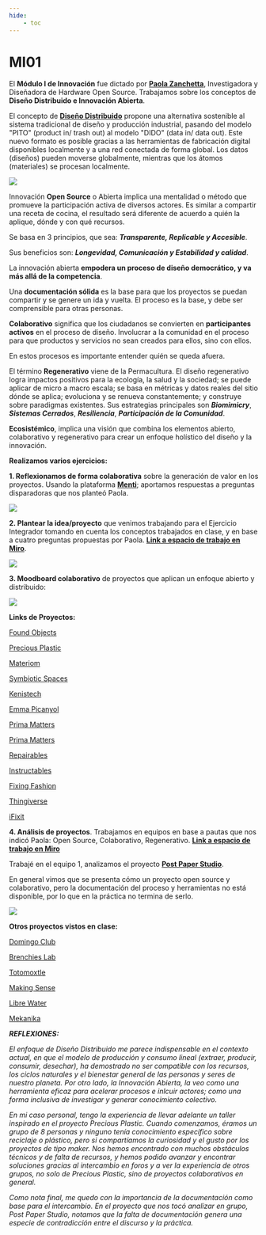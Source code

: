 ```yaml
---
hide:
    - toc
---
```


# MI01

El **Módulo I de Innovación** fue dictado por **[Paola Zanchetta](https://distributeddesign.eu/talent/paola-zanchetta/)**, Investigadora y Diseñadora de Hardware Open Source.
Trabajamos sobre los conceptos de **Diseño Distribuido e Innovación Abierta**.

El concepto de **[Diseño Distribuido](https://fablabbcn.org/projects/distributed-design)** propone una alternativa sostenible al sistema tradicional de diseño y producción industrial, pasando del modelo "PITO" (product in/ trash out) al modelo "DIDO" (data in/ data out).
Este nuevo formato es posible gracias a las herramientas de fabricación digital disponibles localmente y a una red conectada de forma global. Los datos (diseños) pueden moverse globalmente, mientras que los átomos (materiales) se procesan localmente. 

![](../images/diseñodistribuido.jpg)


Innovación **Open Source** o Abierta implica una mentalidad o método que promueve la participación activa de diversos actores. 
Es similar a compartir una receta de cocina, el resultado será diferente de acuerdo a quién la aplique, dónde y con qué recursos.

Se basa en 3 principios, que sea: ***Transparente, Replicable y Accesible***.

Sus beneficios son: ***Longevidad, Comunicación y Estabilidad y calidad***.

La innovación abierta **empodera un proceso de diseño democrático, y va más allá de la competencia**.

Una **documentación sólida** es la base para que los proyectos se puedan compartir y se genere un ida y vuelta. El proceso es la base, y debe ser comprensible para otras personas.

**Colaborativo** significa que los ciudadanos se convierten en **participantes activos** en el proceso de diseño. Involucrar a la comunidad en el proceso para que productos y servicios no sean creados para ellos, sino con ellos. 

En estos procesos es importante entender quién se queda afuera.

El término **Regenerativo** viene de la Permacultura. El diseño regenerativo logra impactos positivos para la ecología, la salud y la sociedad; se puede aplicar de micro a macro escala; se basa en métricas y datos reales del sitio dónde se aplica; evoluciona y se renueva constantemente; y construye sobre paradigmas existentes.
Sus estrategias principales son ***Biomimicry***, ***Sistemas Cerrados***, ***Resiliencia***, ***Participación de la Comunidad***.

**Ecosistémico**, implica una visión que combina los elementos abierto, colaborativo y regenerativo para crear un enfoque holístico del diseño y la innovación.



**Realizamos varios ejercicios:**

**1. Reflexionamos de forma colaborativa** sobre la generación de valor en los proyectos. Usando la plataforma **[Menti](https://www.menti.com/)**; aportamos respuestas a preguntas disparadoras que nos planteó Paola.

![](../images/menti.jpg)


**2. Plantear la idea/proyecto** que venimos trabajando para el Ejercicio Integrador tomando en cuenta los conceptos trabajados en clase, y en base a cuatro preguntas propuestas por Paola. **[Link a espacio de trabajo en Miro](https://miro.com/app/board/uXjVKMo0rPU=/)**.

![](../images/conectores.jpg)


**3. Moodboard colaborativo** de proyectos que aplican un enfoque abierto y distribuido:

![](../images/moodboard.jpg)

**Links de Proyectos:**

[Found Objects](https://www.fictionfactory.nl/en/sustainability/found-objects/)

[Precious Plastic](https://www.preciousplastic.com/)

[Materiom](https://materiom.org/commons)

[Symbiotic Spaces](https://espacioopen.com/residencia-symbiotic-spaces/)

[Kenistech](https://fkenistech.wixsite.com/kenistech)

[Emma Picanyol](https://class.textile-academy.org/2023/emma-picanyol/Final%20project/)

[Prima Matters](https://www.primamatters.com/)

[Prima Matters](https://www.primamatters.com/)

[Repairables](https://distributeddesign.eu/talent/repairables/)

[Instructables](https://www.instructables.com/)

[Fixing Fashion](https://fixing.fashion/)

[Thingiverse](https://www.thingiverse.com/)

[iFixit](https://es.ifixit.com/)



**4. Análisis de proyectos**. Trabajamos en equipos en base a pautas que nos indicó Paola: Open Source, Colaborativo, Regenerativo.
**[Link a espacio de trabajo en Miro](https://miro.com/app/board/uXjVKMo0rPU=/)**

Trabajé en el equipo 1, analizamos el proyecto **[Post Paper Studio](https://www.instagram.com/postpaperstudio/?hl=es)**.

En general vimos que se presenta cómo un proyecto open source y colaborativo, pero la documentación del proceso y herramientas no está disponible, por lo que en la práctica no termina de serlo.

![](../images/pps.jpg)


**Otros proyectos vistos en clase:**

[Domingo Club](https://domingoclub.com/)

[Brenchies Lab](https://brenchies.com/)

[Totomoxtle](https://www.fernandolaposse.com/totomoxle/)

[Making Sense](https://making-sense.eu/)

[Libre Water](https://distributeddesign.eu/talent/tom-dietel/)

[Mekanika](https://www.mekanika.io/)



***REFLEXIONES:***

*El enfoque de Diseño Distribuido me parece indispensable en el contexto actual, en que el modelo de producción y consumo lineal (extraer, producir, consumir, desechar), ha demostrado no ser compatible con los recursos, los ciclos naturales y el bienestar general de las personas y seres de nuestro planeta.*
*Por otro lado, la Innovación Abierta, la veo como una herramienta eficaz para acelerar procesos e inlcuir actores; como una forma inclusiva de investigar y generar conocimiento colectivo.* 

*En mi caso personal, tengo la experiencia de llevar adelante un taller inspirado en el proyecto Precious Plastic. Cuando comenzamos, éramos un grupo de 8 personas y ninguno tenía conocimiento específico sobre reciclaje o plástico, pero si compartíamos la curiosidad y el gusto por los proyectos de tipo maker. Nos hemos encontrado con muchos obstáculos técnicos y de falta de recursos, y hemos podido avanzar y encontrar soluciones gracias al intercambio en foros y a ver la experiencia de otros grupos, no solo de Precious Plastic, sino de proyectos colaborativos en general.*

*Como nota final, me quedo con la importancia de la documentación como base para el intercambio. En el proyecto que nos tocó analizar en grupo, Post Paper Studio, notamos que la falta de documentación genera una especie de contradicción entre el discurso y la práctica.* 
